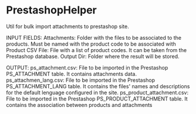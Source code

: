 # PrestashopHelper
Util for bulk import attachments to prestashop site. 

INPUT FIELDS:
Attachments: Folder with the files to be associated to the products. Must be named with the product code to be associated with
Product CSV File: File with a list of product codes. It can be taken from the Prestashop database.
Output Dir: Folder where the result will be stored. 

OUTPUT:
ps_attachment.csv: File to be imported in the Prestashop PS_ATTACHMENT table. It contains attachments data.
ps_attachmen_lang.csv: File to be imported in the Prestashop PS_ATTACHMENT_LANG table. It contains the files' names and descriptions for the default lenguage configured in the site.
ps_product_attachment.csv: File to be imported in the Prestashop PS_PRODUCT_ATTACHMENT table. It contains the association between products and attachments
